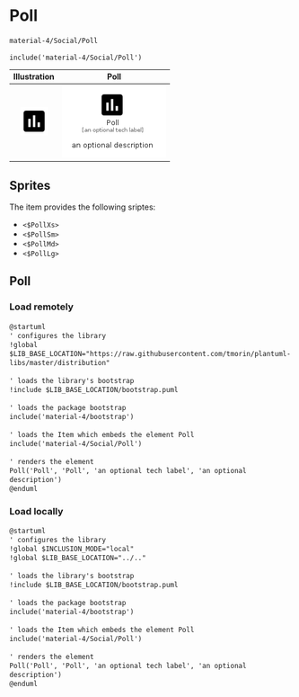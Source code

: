 # Poll


```text
material-4/Social/Poll
```

```text
include('material-4/Social/Poll')
```



| Illustration | Poll |
| :---: | :---: |
| ![illustration for Illustration](../../material-4/Social/Poll.png) | ![illustration for Poll](../../material-4/Social/Poll.Local.png) |



## Sprites
The item provides the following sriptes:

- `<$PollXs>`
- `<$PollSm>`
- `<$PollMd>`
- `<$PollLg>`





## Poll

### Load remotely
```plantuml
@startuml
' configures the library
!global $LIB_BASE_LOCATION="https://raw.githubusercontent.com/tmorin/plantuml-libs/master/distribution"

' loads the library's bootstrap
!include $LIB_BASE_LOCATION/bootstrap.puml

' loads the package bootstrap
include('material-4/bootstrap')

' loads the Item which embeds the element Poll
include('material-4/Social/Poll')

' renders the element
Poll('Poll', 'Poll', 'an optional tech label', 'an optional description')
@enduml
```

### Load locally
```plantuml
@startuml
' configures the library
!global $INCLUSION_MODE="local"
!global $LIB_BASE_LOCATION="../.."

' loads the library's bootstrap
!include $LIB_BASE_LOCATION/bootstrap.puml

' loads the package bootstrap
include('material-4/bootstrap')

' loads the Item which embeds the element Poll
include('material-4/Social/Poll')

' renders the element
Poll('Poll', 'Poll', 'an optional tech label', 'an optional description')
@enduml
```

